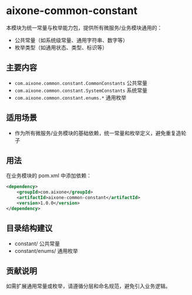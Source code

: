 # aixone-common-constant

本模块为统一常量与枚举能力包，提供所有微服务/业务模块通用的：
- 公共常量（如系统级常量、通用字符串、数字等）
- 枚举类型（如通用状态、类型、标识等）

## 主要内容
- `com.aixone.common.constant.CommonConstants` 公共常量
- `com.aixone.common.constant.SystemConstants` 系统常量
- `com.aixone.common.constant.enums.*` 通用枚举

## 适用场景
- 作为所有微服务/业务模块的基础依赖，统一常量和枚举定义，避免重复造轮子

## 用法
在业务模块的 pom.xml 中添加依赖：
```xml
<dependency>
    <groupId>com.aixone</groupId>
    <artifactId>aixone-common-constant</artifactId>
    <version>1.0.0</version>
</dependency>
```

## 目录结构建议
- constant/    公共常量
- constant/enums/    通用枚举

## 贡献说明
如需扩展通用常量或枚举，请遵循分层和命名规范，避免引入业务逻辑。 